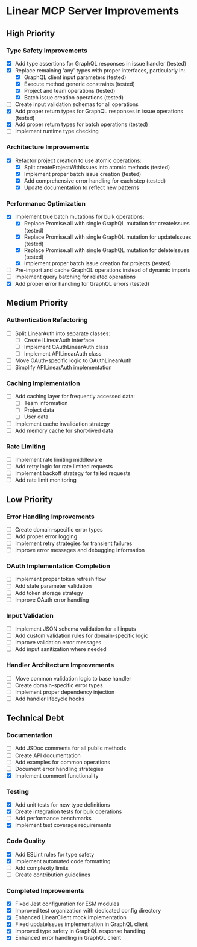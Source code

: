 # Linear MCP Server Improvements

## High Priority

### Type Safety Improvements
- [x] Add type assertions for GraphQL responses in issue handler (tested)
- [x] Replace remaining 'any' types with proper interfaces, particularly in:
  - [x] GraphQL client input parameters (tested)
  - [x] Execute method generic constraints (tested)
  - [x] Project and team operations (tested)
  - [x] Batch issue creation operations (tested)
- [ ] Create input validation schemas for all operations
- [x] Add proper return types for GraphQL responses in issue operations (tested)
- [x] Add proper return types for batch operations (tested)
- [ ] Implement runtime type checking

### Architecture Improvements
- [x] Refactor project creation to use atomic operations:
  - [x] Split createProjectWithIssues into atomic methods (tested)
  - [x] Implement proper batch issue creation (tested)
  - [x] Add comprehensive error handling for each step (tested)
  - [x] Update documentation to reflect new patterns

### Performance Optimization
- [x] Implement true batch mutations for bulk operations:
  - [x] Replace Promise.all with single GraphQL mutation for createIssues (tested)
  - [x] Replace Promise.all with single GraphQL mutation for updateIssues (tested)
  - [x] Replace Promise.all with single GraphQL mutation for deleteIssues (tested)
  - [x] Implement proper batch issue creation for projects (tested)
- [ ] Pre-import and cache GraphQL operations instead of dynamic imports
- [ ] Implement query batching for related operations
- [x] Add proper error handling for GraphQL errors (tested)

## Medium Priority

### Authentication Refactoring
- [ ] Split LinearAuth into separate classes:
  - [ ] Create ILinearAuth interface
  - [ ] Implement OAuthLinearAuth class
  - [ ] Implement APILinearAuth class
- [ ] Move OAuth-specific logic to OAuthLinearAuth
- [ ] Simplify APILinearAuth implementation

### Caching Implementation
- [ ] Add caching layer for frequently accessed data:
  - [ ] Team information
  - [ ] Project data
  - [ ] User data
- [ ] Implement cache invalidation strategy
- [ ] Add memory cache for short-lived data

### Rate Limiting
- [ ] Implement rate limiting middleware
- [ ] Add retry logic for rate limited requests
- [ ] Implement backoff strategy for failed requests
- [ ] Add rate limit monitoring

## Low Priority

### Error Handling Improvements
- [ ] Create domain-specific error types
- [ ] Add proper error logging
- [ ] Implement retry strategies for transient failures
- [ ] Improve error messages and debugging information

### OAuth Implementation Completion
- [ ] Implement proper token refresh flow
- [ ] Add state parameter validation
- [ ] Add token storage strategy
- [ ] Improve OAuth error handling

### Input Validation
- [ ] Implement JSON schema validation for all inputs
- [ ] Add custom validation rules for domain-specific logic
- [ ] Improve validation error messages
- [ ] Add input sanitization where needed

### Handler Architecture Improvements
- [ ] Move common validation logic to base handler
- [ ] Create domain-specific error types
- [ ] Implement proper dependency injection
- [ ] Add handler lifecycle hooks

## Technical Debt

### Documentation
- [ ] Add JSDoc comments for all public methods
- [ ] Create API documentation
- [ ] Add examples for common operations
- [ ] Document error handling strategies
- [x] Implement comment functionality

### Testing
- [x] Add unit tests for new type definitions
- [x] Create integration tests for bulk operations
- [ ] Add performance benchmarks
- [x] Implement test coverage requirements

### Code Quality
- [x] Add ESLint rules for type safety
- [x] Implement automated code formatting
- [ ] Add complexity limits
- [ ] Create contribution guidelines

### Completed Improvements
- [x] Fixed Jest configuration for ESM modules
- [x] Improved test organization with dedicated config directory
- [x] Enhanced LinearClient mock implementation
- [x] Fixed updateIssues implementation in GraphQL client
- [x] Improved type safety in GraphQL response handling
- [x] Enhanced error handling in GraphQL client
